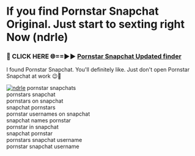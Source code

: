 # If you find Pornstar Snapchat Original. Just start to sexting right Now (ndrle)

<h3>🔴 CLICK HERE 🌐==►► <a href="https://tinyurl.com/mtbk5fxa" rel="nofollow">Pornstar Snapchat Updated finder</a></h3>

I found Pornstar Snapchat. You'll definitely like. Just don't open Pornstar Snapchat at work 😉💬

[![ndrle](https://i.imgur.com/Q8WKrnY.jpeg)](https://tinyurl.com/mtbk5fxa)
pornstar snapchats<br>
pornstars snapchat<br>
pornstars on snapchat<br>
snapchat pornstars<br>
pornstar usernames on snapchat<br>
snapchat names pornstar<br>
pornstar in snapchat<br>
snapchat pornstar<br>
pornstars snapchat username<br>
pornstar snapchat username